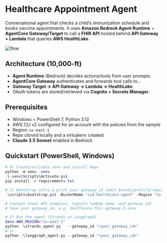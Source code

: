 # Healthcare Appointment Agent

Conversational agent that checks a child’s immunization schedule and books vaccine appointments.
It uses **Amazon Bedrock Agent Runtime** + **AgentCore Gateway/Target** to call a **FHIR API** hosted behind **API Gateway + Lambda** that queries **AWS HealthLake**.

![flow](docs/healthcare_gateway_flow.png)

## Architecture (10,000-ft)
- **Agent Runtime** (Bedrock) decides actions/tools from user prompts.
- **AgentCore Gateway** authenticates and forwards tool calls to…
- **Gateway Target → API Gateway → Lambda → HealthLake**.
- OAuth tokens are stored/retrieved via **Cognito + Secrets Manager**.

## Prerequisites
- Windows + PowerShell 7, Python 3.12
- AWS CLI v2 configured for an account with the policies from the sample
- Region: `us-east-1`
- Repo cloned locally and a virtualenv created
- **Claude 3.5 Sonnet** enabled in Bedrock

## Quickstart (PowerShell, Windows)

```powershell
# 0) Create/activate venv and install deps
python -m venv .venv
.\.venv\Scripts\Activate.ps1
pip install -r requirements.txt

# 1) Bootstrap infra & print your gateway_id (edit bucket/profile/region if needed)
.\scripts\bootstrap.ps1 -BucketName "sid-healthcare-agent" -Region "us-east-1"

# (output shows API endpoint, Cognito lambda name, and gateway_id)
# Save your gateway_id, e.g. healthcare-fhir-gateway-2-xxxx

# 2) Run the agent (Strands or LangGraph)
$env:AWS_REGION="us-east-1"
python .\strands_agent.py   --gateway_id "<your_gateway_id>"
# or
python .\langgraph_agent.py --gateway_id "<your_gateway_id>"
